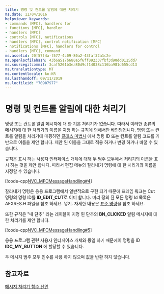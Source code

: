 ```yaml
---
title: 명령 및 컨트롤 알림에 대한 처리기
ms.date: 11/04/2016
helpviewer_keywords:
- commands [MFC], handlers for
- functions [MFC], handler
- handlers [MFC]
- controls [MFC], notifications
- handlers [MFC], control notification [MFC]
- notifications [MFC], handlers for control
- handlers [MFC], command
ms.assetid: 20f57f4a-f577-4c09-80a2-43faf32a1c2e
ms.openlocfilehash: 43b6a517b680a5f6ff092337fbf3d90dd0115dd7
ms.sourcegitcommit: 3caf5261b3ea80d9cf14038c116ba981d655cd13
ms.translationtype: MT
ms.contentlocale: ko-KR
ms.lasthandoff: 09/11/2019
ms.locfileid: "70907977"
---
```

# <a name="handlers-for-commands-and-control-notifications"></a>명령 및 컨트롤 알림에 대한 처리기

명령 또는 컨트롤 알림 메시지에 대 한 기본 처리기가 없습니다. 따라서 이러한 종류의 메시지에 대 한 처리기의 이름을 지정 하는 규칙에 의해서만 바인딩됩니다. 명령 또는 컨트롤 알림을 처리기에 매핑하면 [클래스 마법사](reference/mfc-class-wizard.md) 에서 명령 ID 또는 컨트롤 알림 코드를 기반으로 이름을 제안 합니다. 제안 된 이름을 그대로 적용 하거나 변경 하거나 바꿀 수 있습니다.

규칙은 표시 하는 사용자 인터페이스 개체에 대해 두 범주 모두에서 처리기의 이름을 표시 하는 것을 제안 합니다. 따라서 편집 메뉴의 잘라내기 명령에 대 한 처리기의 이름을 지정할 수 있습니다.

[!code-cpp[NVC_MFCMessageHandling#4](../mfc/codesnippet/cpp/handlers-for-commands-and-control-notifications_1.h)]

잘라내기 명령은 응용 프로그램에서 일반적으로 구현 되기 때문에 프레임 워크는 Cut 명령의 명령 ID를 **ID_EDIT_CUT**로 이미 합니다. 미리 정의 된 모든 명령 Id 목록은 AFXRES.H 파일을 참조 하세요. 넣기. 자세한 내용은 [표준 명령](../mfc/standard-commands.md)을 참조 하세요.

또한 규칙은 "내 단추" 라는 레이블이 지정 된 단추의 **BN_CLICKED** 알림 메시지에 대 한 처리기를 제안 합니다.

[!code-cpp[NVC_MFCMessageHandling#5](../mfc/codesnippet/cpp/handlers-for-commands-and-control-notifications_2.h)]

응용 프로그램 관련 사용자 인터페이스 개체와 동일 하기 때문에이 명령을 ID **IDC_MY_BUTTON** 에 할당할 수 있습니다.

두 메시지 범주 모두 인수를 사용 하지 않으며 값을 반환 하지 않습니다.

## <a name="see-also"></a>참고자료

[메시지 처리기 함수 선언](../mfc/declaring-message-handler-functions.md)
